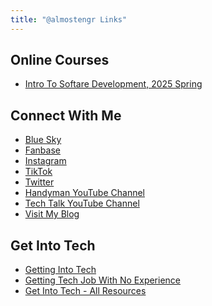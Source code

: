 ```yaml
---
title: "@almostengr Links"
---
```


## Online Courses

* <a href="https://forums.rhtservices.net/forumdisplay.php?fid=31" target="_blank">Intro To Softare Development, 2025 Spring</a>

## Connect With Me

* <a href="https://bluesky.com/almostengr.bsky.social" target="_blank">Blue Sky</a>
* <a href="https://www.fanbase.app/@almostengr" target="_blank">Fanbase</a>
* <a href="https://instagram.com/almostengr" target="_blank">Instagram</a>
* <a href="https://tiktok.com/@almostengr" target="_blank">TikTok</a>
* <a href="https://twitter.com/almostengr" target="_blank">Twitter</a>
* <a href="https://www.youtube.com/c/robinsonhandyandtechnologyservices?sub_confirmation=1" target="_blank">Handyman YouTube Channel</a>
* <a href="https://www.youtube.com/channel/UC4xp-TEEIAL-4XtMVvfRaQw?sub_confirmation=1" target="_blank">Tech Talk YouTube Channel</a>
* [Visit My Blog](/)

## Get Into Tech

* [Getting Into Tech](/technology/2022.04.08-getting-into-tech)
* [Getting Tech Job With No Experience](/technology/2021.05.06-tech-job-with-no-experience)
* [Get Into Tech - All Resources](/resources)
